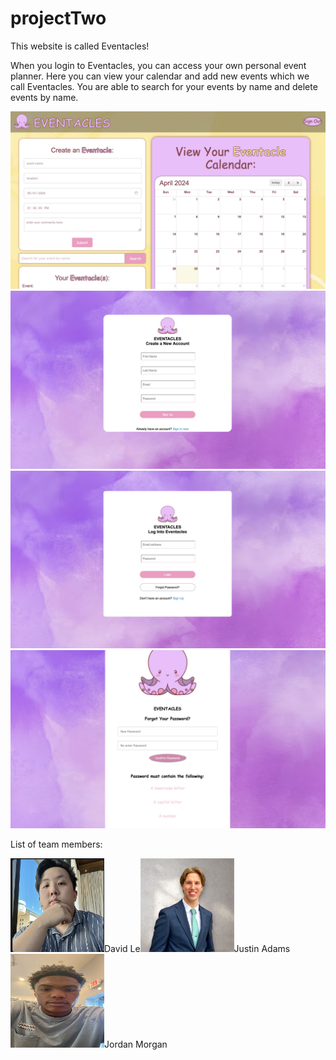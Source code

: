 # projectTwo

This website is called Eventacles!

When you login to Eventacles, you can access your own personal event planner. Here you can view your calendar and add new events which we call Eventacles. You are able to search for your events by name and delete events by name.


<img src="./frontend/images/mainPage.jpeg">

<img src="./frontend/images/createAccount.jpeg">

<img src="./frontend/images/login.jpeg">

<img src="./frontend/images/forgotPW.jpeg">


List of team members:


<p><img src="./frontend/images/davidPic.png" height="150" width="150">David Le<img src="./frontend/images/justinPic.png" height="150" width="150">Justin Adams<img src="./frontend/images/jordanPic.png" height="150" width="150">Jordan Morgan</p>


